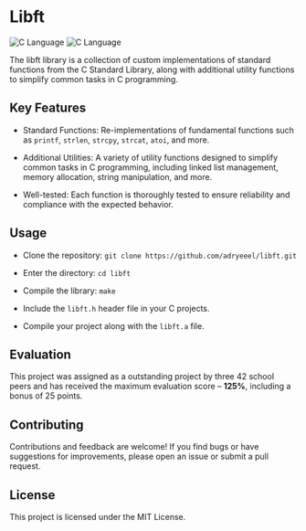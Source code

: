 # Libft

![C Language](https://img.shields.io/badge/C-00599C?style=for-the-badge&logo=c&logoColor=white)
![C Language](https://img.shields.io/badge/Ubuntu-E95420?style=for-the-badge&logo=ubuntu&logoColor=white)

The libft library is a collection of custom implementations of standard functions from the C Standard Library, along with additional utility functions to simplify common tasks in C programming.

## Key Features

- Standard Functions: Re-implementations of fundamental functions such as `printf`, `strlen`, `strcpy`, `strcat`, `atoi`, and more.

- Additional Utilities: A variety of utility functions designed to simplify common tasks in C programming, including linked list management, memory allocation, string manipulation, and more.

- Well-tested: Each function is thoroughly tested to ensure reliability and compliance with the expected behavior.

## Usage

- Clone the repository: `git clone https://github.com/adryeeel/libft.git`

- Enter the directory: `cd libft`

- Compile the library: `make`

- Include the `libft.h` header file in your C projects.

- Compile your project along with the `libft.a` file.

## Evaluation

This project was assigned as a outstanding project by three 42 school peers and has received the maximum evaluation score &ndash; **125%**, including a bonus of 25 points.

## Contributing

Contributions and feedback are welcome! If you find bugs or have suggestions for improvements, please open an issue or submit a pull request.

## License

This project is licensed under the MIT License.
